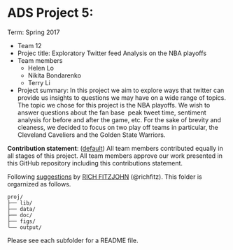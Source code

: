 # ADS Project 5: 

Term: Spring 2017

+ Team 12
+ Projec title: Exploratory Twitter feed Analysis on the NBA playoffs
+ Team members
	+ Helen Lo
	+ Nikita Bondarenko 
	+ Terry Li
+ Project summary: In this project we aim to explore ways that twitter can provide us insights to questions we may have on a wide range of topics. The topic we chose for this project is the NBA playoffs. We wish to answer questions about the fan base  peak tweet time, sentiment analysis for before and after the game, etc. For the sake of brevity and cleaness, we decided to focus on two play off teams in particular, the Cleveland Caveliers and the Golden State Warriors.
	
**Contribution statement**: ([default](doc/a_note_on_contributions.md)) All team members contributed equally in all stages of this project. All team members approve our work presented in this GitHub repository including this contributions statement. 

Following [suggestions](http://nicercode.github.io/blog/2013-04-05-projects/) by [RICH FITZJOHN](http://nicercode.github.io/about/#Team) (@richfitz). This folder is orgarnized as follows.

```
proj/
├── lib/
├── data/
├── doc/
├── figs/
└── output/
```

Please see each subfolder for a README file.
